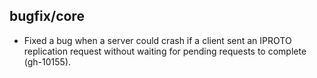 ## bugfix/core

* Fixed a bug when a server could crash if a client sent an IPROTO replication
  request without waiting for pending requests to complete (gh-10155).
